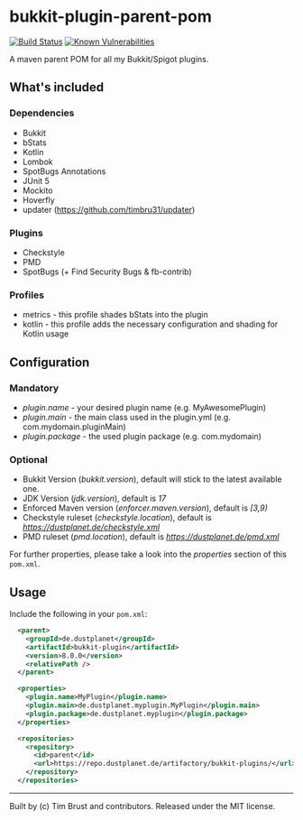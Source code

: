 bukkit-plugin-parent-pom
===

[![Build Status](https://ci.dustplanet.de/job/bukkit-plugin-parent-pom/badge/icon)](https://ci.dustplanet.de/job/bukkit-plugin-parent-pom/)
[![Known Vulnerabilities](https://snyk.io/test/github/timbru31/bukkit-plugin-parent-pom/badge.svg)](https://snyk.io/test/github/timbru31/bukkit-plugin-parent-pom)

A maven parent POM for all my Bukkit/Spigot plugins.

## What's included

### Dependencies

* Bukkit
* bStats
* Kotlin
* Lombok
* SpotBugs Annotations
* JUnit 5
* Mockito
* Hoverfly
* updater (https://github.com/timbru31/updater)

### Plugins

* Checkstyle
* PMD
* SpotBugs (+ Find Security Bugs & fb-contrib)

### Profiles

* metrics - this profile shades bStats into the plugin
* kotlin - this profile adds the necessary configuration and shading for Kotlin usage

## Configuration

### Mandatory

* *plugin.name* - your desired plugin name (e.g. MyAwesomePlugin)
* *plugin.main* - the main class used in the plugin.yml (e.g. com.mydomain.pluginMain)
* *plugin.package* - the used plugin package (e.g. com.mydomain)

### Optional

* Bukkit Version (*bukkit.version*), default will stick to the latest available one.
* JDK Version (*jdk.version*), default is *17*
* Enforced Maven version (*enforcer.maven.version*), default is *[3,9)*
* Checkstyle ruleset (*checkstyle.location*), default is *https://dustplanet.de/checkstyle.xml*
* PMD ruleset (*pmd.location*), default is *https://dustplanet.de/pmd.xml*

For further properties, please take a look into the *properties* section of this `pom.xml`.

## Usage

Include the following in your `pom.xml`:

```xml
  <parent>
    <groupId>de.dustplanet</groupId>
    <artifactId>bukkit-plugin</artifactId>
    <version>8.0.0</version>
    <relativePath />
  </parent>

  <properties>
    <plugin.name>MyPlugin</plugin.name>
    <plugin.main>de.dustplanet.myplugin.MyPlugin</plugin.main>
    <plugin.package>de.dustplanet.myplugin</plugin.package>
  </properties>

  <repositories>
    <repository>
      <id>parent</id>
      <url>https://repo.dustplanet.de/artifactory/bukkit-plugins/</url>
    </repository>
  </repositories>
```

---
Built by (c) Tim Brust and contributors. Released under the MIT license.
